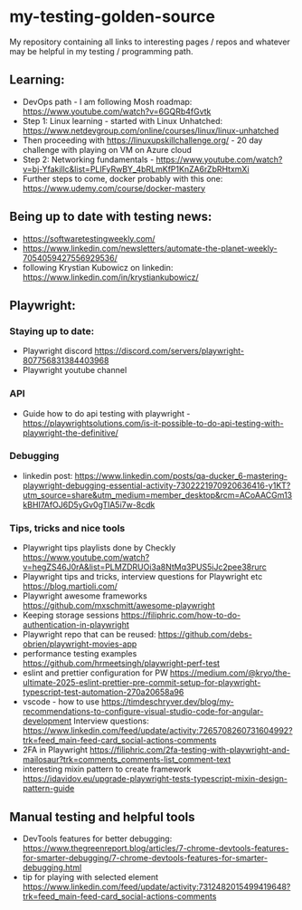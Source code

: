 # my-testing-golden-source
My repository containing all links to interesting pages / repos and whatever may be helpful in my testing / programming path.


## Learning:
- DevOps path - I am following Mosh roadmap: https://www.youtube.com/watch?v=6GQRb4fGvtk
- Step 1: Linux learning - started with Linux Unhatched: https://www.netdevgroup.com/online/courses/linux/linux-unhatched
- Then proceeding with https://linuxupskillchallenge.org/ - 20 day challenge with playing on VM on Azure cloud
- Step 2: Networking fundamentals - https://www.youtube.com/watch?v=bj-Yfakjllc&list=PLIFyRwBY_4bRLmKfP1KnZA6rZbRHtxmXi
- Further steps to come, docker probably with this one: https://www.udemy.com/course/docker-mastery

## Being up to date with testing news:
- https://softwaretestingweekly.com/
- https://www.linkedin.com/newsletters/automate-the-planet-weekly-7054059427556929536/
- following Krystian Kubowicz on linkedin: https://www.linkedin.com/in/krystiankubowicz/

## Playwright:
### Staying up to date:
- Playwright discord https://discord.com/servers/playwright-807756831384403968
- Playwright youtube channel

### API
- Guide how to do api testing with playwright - https://playwrightsolutions.com/is-it-possible-to-do-api-testing-with-playwright-the-definitive/

### Debugging
- linkedin post: https://www.linkedin.com/posts/qa-ducker_6-mastering-playwright-debugging-essential-activity-7302221970920636416-y1KT?utm_source=share&utm_medium=member_desktop&rcm=ACoAACGm13kBHI7AfOJ6D5yGv0gTlA5i7w-8cdk

### Tips, tricks and nice tools
- Playwright tips playlists done by Checkly https://www.youtube.com/watch?v=hegZS46J0rA&list=PLMZDRUOi3a8NtMq3PUS5iJc2pee38rurc
- Playwright tips and tricks, interview questions for Playwright etc https://blog.martioli.com/
- Playwright awesome frameworks https://github.com/mxschmitt/awesome-playwright
- Keeping storage sessions https://filiphric.com/how-to-do-authentication-in-playwright
- Playwright repo that can be reused: https://github.com/debs-obrien/playwright-movies-app
- performance testing examples https://github.com/hrmeetsingh/playwright-perf-test
- eslint and prettier configuration for PW https://medium.com/@kryo/the-ultimate-2025-eslint-prettier-pre-commit-setup-for-playwright-typescript-test-automation-270a20658a96 
- vscode - how to use https://timdeschryver.dev/blog/my-recommendations-to-configure-visual-studio-code-for-angular-development
Interview questions: https://www.linkedin.com/feed/update/activity:7265708260731604992?trk=feed_main-feed-card_social-actions-comments
- 2FA in Playwright https://filiphric.com/2fa-testing-with-playwright-and-mailosaur?trk=comments_comments-list_comment-text
- interesting mixin pattern to create framework https://idavidov.eu/upgrade-playwright-tests-typescript-mixin-design-pattern-guide

## Manual testing and helpful tools
- DevTools features for better debugging: https://www.thegreenreport.blog/articles/7-chrome-devtools-features-for-smarter-debugging/7-chrome-devtools-features-for-smarter-debugging.html
- tip for playing with selected element https://www.linkedin.com/feed/update/activity:7312482015499419648?trk=feed_main-feed-card_social-actions-comments

